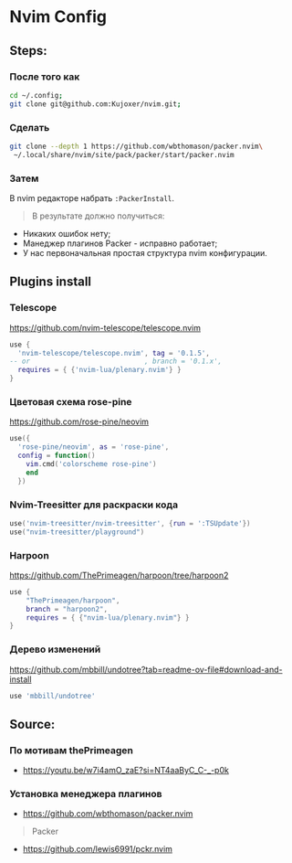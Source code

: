 # Nvim Config
## Steps:
### После того как 

```bash
cd ~/.config;
git clone git@github.com:Kujoxer/nvim.git;
```
### Сделать

```bash
git clone --depth 1 https://github.com/wbthomason/packer.nvim\
 ~/.local/share/nvim/site/pack/packer/start/packer.nvim
```
### Затем
В nvim редакторе набрать `:PackerInstall`.

> В результате должно получиться:
- Никаких ошибок нету;
- Манеджер плагинов Packer - исправно работает;
- У нас первоначальная простая структура nvim конфигурации.

## Plugins install
### Telescope 

https://github.com/nvim-telescope/telescope.nvim

```lua
use {
  'nvim-telescope/telescope.nvim', tag = '0.1.5',
-- or                            , branch = '0.1.x',
  requires = { {'nvim-lua/plenary.nvim'} }
}
```

### Цветовая схема rose-pine

https://github.com/rose-pine/neovim

```lua
use({ 
  'rose-pine/neovim', as = 'rose-pine',
  config = function()
    vim.cmd('colorscheme rose-pine')
    end
  })
```
### Nvim-Treesitter для раскраски кода

```lua
use('nvim-treesitter/nvim-treesitter', {run = ':TSUpdate'})
use("nvim-treesitter/playground")
```

### Harpoon

https://github.com/ThePrimeagen/harpoon/tree/harpoon2

```lua
use {
    "ThePrimeagen/harpoon",
    branch = "harpoon2",
    requires = { {"nvim-lua/plenary.nvim"} }
}
```

### Дерево изменений 

https://github.com/mbbill/undotree?tab=readme-ov-file#download-and-install

```lua
use 'mbbill/undotree'
```


## Source:
### По мотивам thePrimeagen
- https://youtu.be/w7i4amO_zaE?si=NT4aaByC_C-_-p0k

### Установка менеджера плагинов
- https://github.com/wbthomason/packer.nvim 

> Packer
- https://github.com/lewis6991/pckr.nvim



